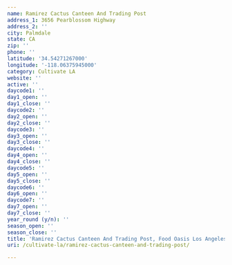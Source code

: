 ```yaml
---
name: Ramirez Cactus Canteen And Trading Post
address_1: 3656 Pearblossom Highway
address_2: ''
city: Palmdale
state: CA
zip: ''
phone: ''
latitude: '34.54271267000'
longitude: '-118.06375945000'
category: Cultivate LA
website: ''
active: ''
daycode1: ''
day1_open: ''
day1_close: ''
daycode2: ''
day2_open: ''
day2_close: ''
daycode3: ''
day3_open: ''
day3_close: ''
daycode4: ''
day4_open: ''
day4_close: ''
daycode5: ''
day5_open: ''
day5_close: ''
daycode6: ''
day6_open: ''
daycode7: ''
day7_open: ''
day7_close: ''
year_round (y/n): ''
season_open: ''
season_close: ''
title: 'Ramirez Cactus Canteen And Trading Post, Food Oasis Los Angeles'
uri: /cultivate-la/ramirez-cactus-canteen-and-trading-post/

---
```

